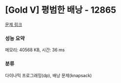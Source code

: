 # [Gold V] 평범한 배낭 - 12865 

[문제 링크](https://www.acmicpc.net/problem/12865) 

### 성능 요약

메모리: 40568 KB, 시간: 36 ms

### 분류

다이나믹 프로그래밍(dp), 배낭 문제(knapsack)

